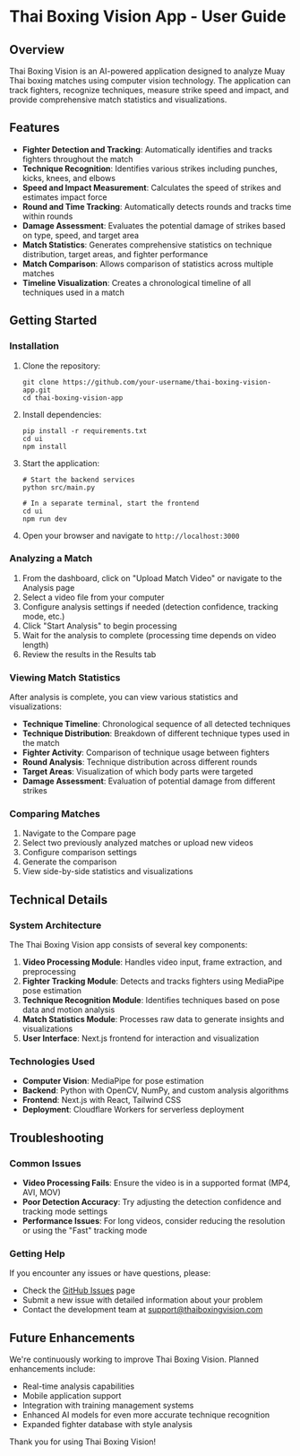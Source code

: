 # Thai Boxing Vision App - User Guide

## Overview

Thai Boxing Vision is an AI-powered application designed to analyze Muay Thai boxing matches using computer vision technology. The application can track fighters, recognize techniques, measure strike speed and impact, and provide comprehensive match statistics and visualizations.

## Features

- **Fighter Detection and Tracking**: Automatically identifies and tracks fighters throughout the match
- **Technique Recognition**: Identifies various strikes including punches, kicks, knees, and elbows
- **Speed and Impact Measurement**: Calculates the speed of strikes and estimates impact force
- **Round and Time Tracking**: Automatically detects rounds and tracks time within rounds
- **Damage Assessment**: Evaluates the potential damage of strikes based on type, speed, and target area
- **Match Statistics**: Generates comprehensive statistics on technique distribution, target areas, and fighter performance
- **Match Comparison**: Allows comparison of statistics across multiple matches
- **Timeline Visualization**: Creates a chronological timeline of all techniques used in a match

## Getting Started

### Installation

1. Clone the repository:
   ```
   git clone https://github.com/your-username/thai-boxing-vision-app.git
   cd thai-boxing-vision-app
   ```

2. Install dependencies:
   ```
   pip install -r requirements.txt
   cd ui
   npm install
   ```

3. Start the application:
   ```
   # Start the backend services
   python src/main.py
   
   # In a separate terminal, start the frontend
   cd ui
   npm run dev
   ```

4. Open your browser and navigate to `http://localhost:3000`

### Analyzing a Match

1. From the dashboard, click on "Upload Match Video" or navigate to the Analysis page
2. Select a video file from your computer
3. Configure analysis settings if needed (detection confidence, tracking mode, etc.)
4. Click "Start Analysis" to begin processing
5. Wait for the analysis to complete (processing time depends on video length)
6. Review the results in the Results tab

### Viewing Match Statistics

After analysis is complete, you can view various statistics and visualizations:

- **Technique Timeline**: Chronological sequence of all detected techniques
- **Technique Distribution**: Breakdown of different technique types used in the match
- **Fighter Activity**: Comparison of technique usage between fighters
- **Round Analysis**: Technique distribution across different rounds
- **Target Areas**: Visualization of which body parts were targeted
- **Damage Assessment**: Evaluation of potential damage from different strikes

### Comparing Matches

1. Navigate to the Compare page
2. Select two previously analyzed matches or upload new videos
3. Configure comparison settings
4. Generate the comparison
5. View side-by-side statistics and visualizations

## Technical Details

### System Architecture

The Thai Boxing Vision app consists of several key components:

1. **Video Processing Module**: Handles video input, frame extraction, and preprocessing
2. **Fighter Tracking Module**: Detects and tracks fighters using MediaPipe pose estimation
3. **Technique Recognition Module**: Identifies techniques based on pose data and motion analysis
4. **Match Statistics Module**: Processes raw data to generate insights and visualizations
5. **User Interface**: Next.js frontend for interaction and visualization

### Technologies Used

- **Computer Vision**: MediaPipe for pose estimation
- **Backend**: Python with OpenCV, NumPy, and custom analysis algorithms
- **Frontend**: Next.js with React, Tailwind CSS
- **Deployment**: Cloudflare Workers for serverless deployment

## Troubleshooting

### Common Issues

- **Video Processing Fails**: Ensure the video is in a supported format (MP4, AVI, MOV)
- **Poor Detection Accuracy**: Try adjusting the detection confidence and tracking mode settings
- **Performance Issues**: For long videos, consider reducing the resolution or using the "Fast" tracking mode

### Getting Help

If you encounter any issues or have questions, please:
- Check the [GitHub Issues](https://github.com/your-username/thai-boxing-vision-app/issues) page
- Submit a new issue with detailed information about your problem
- Contact the development team at support@thaiboxingvision.com

## Future Enhancements

We're continuously working to improve Thai Boxing Vision. Planned enhancements include:

- Real-time analysis capabilities
- Mobile application support
- Integration with training management systems
- Enhanced AI models for even more accurate technique recognition
- Expanded fighter database with style analysis

Thank you for using Thai Boxing Vision!
